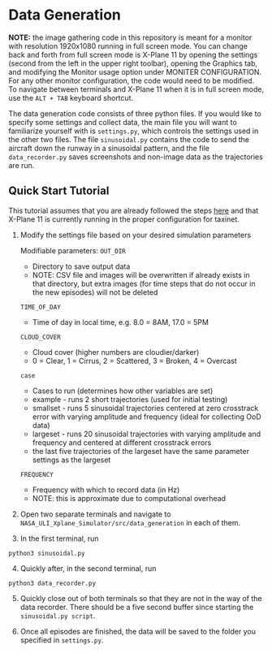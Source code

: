 # Data Generation
**NOTE:** the image gathering code in this repository is meant for a monitor with resolution 1920x1080 running in full screen mode. You can change back and forth from full screen mode is X-Plane 11 by opening the settings (second from the left in the upper right toolbar), opening the Graphics tab, and modifying the Monitor usage option under MONITER CONFIGURATION. For any other monitor configuration, the code would need to be modified. To navigate between terminals and X-Plane 11 when it is in full screen mode, use the `ALT + TAB` keyboard shortcut. 

The data generation code consists of three python files. If you would like to specify some settings and collect data, the main file you will want to familiarize yourself with is `settings.py`, which controls the settings used in the other two files. The file `sinusoidal.py` contains the code to send the aircraft down the runway in a sinusoidal pattern, and the file `data_recorder.py` saves screenshots and non-image data as the trajectories are run.

## Quick Start Tutorial
This tutorial assumes that you are already followed the steps [here](..) and that X-Plane 11 is currently running in the proper configuration for taxinet.

1. Modify the settings file based on your desired simulation parameters

    Modifiable parameters:
    `OUT_DIR`
    * Directory to save output data
    * NOTE: CSV file and images will be overwritten if already exists in that directory, but extra images (for time steps that do not occur in the new episodes) will not be deleted

    `TIME_OF_DAY`
    * Time of day in local time, e.g. 8.0 = 8AM, 17.0 = 5PM

    `CLOUD_COVER`
    * Cloud cover (higher numbers are cloudier/darker)
    * 0 = Clear, 1 = Cirrus, 2 = Scattered, 3 = Broken, 4 = Overcast

    `case`
    * Cases to run (determines how other variables are set)
    * example  - runs 2 short trajectories (used for initial testing)
    * smallset - runs 5 sinusoidal trajectories centered at zero crosstrack error with varying amplitude and frequency (ideal for collecting OoD data)
    * largeset - runs 20 sinusoidal trajectories with varying amplitude and frequency and centered at different crosstrack errors
    * the last five trajectories of the largeset have the same parameter settings as the largeset

    `FREQUENCY`
    * Frequency with which to record data (in Hz)
    * NOTE: this is approximate due to computational overhead

2. Open two separate terminals and navigate to `NASA_ULI_Xplane_Simulator/src/data_generation` in each of them.

3. In the first terminal, run
```shell script
python3 sinusoidal.py
```

4. Quickly after, in the second terminal, run
```shell script
python3 data_recorder.py
```

5. Quickly close out of both terminals so that they are not in the way of the data recorder. There should be a five second buffer since starting the `sinusoidal.py script`.

6. Once all episodes are finished, the data will be saved to the folder you specified in `settings.py`.